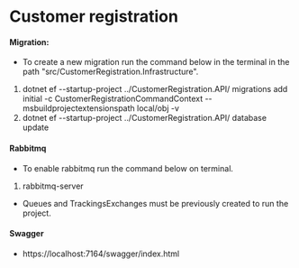# Customer registration
#### Migration:
- To create a new migration run the command below in the terminal in the path "src/CustomerRegistration.Infrastructure".

1. dotnet ef --startup-project ../CustomerRegistration.API/  migrations add initial -c CustomerRegistrationCommandContext --msbuildprojectextensionspath local/obj -v
2. dotnet ef --startup-project ../CustomerRegistration.API/  database update

#### Rabbitmq
- To enable rabbitmq run the command below on terminal.

1. rabbitmq-server

- Queues and TrackingsExchanges must be previously created to run the project.

#### Swagger
- https://localhost:7164/swagger/index.html

